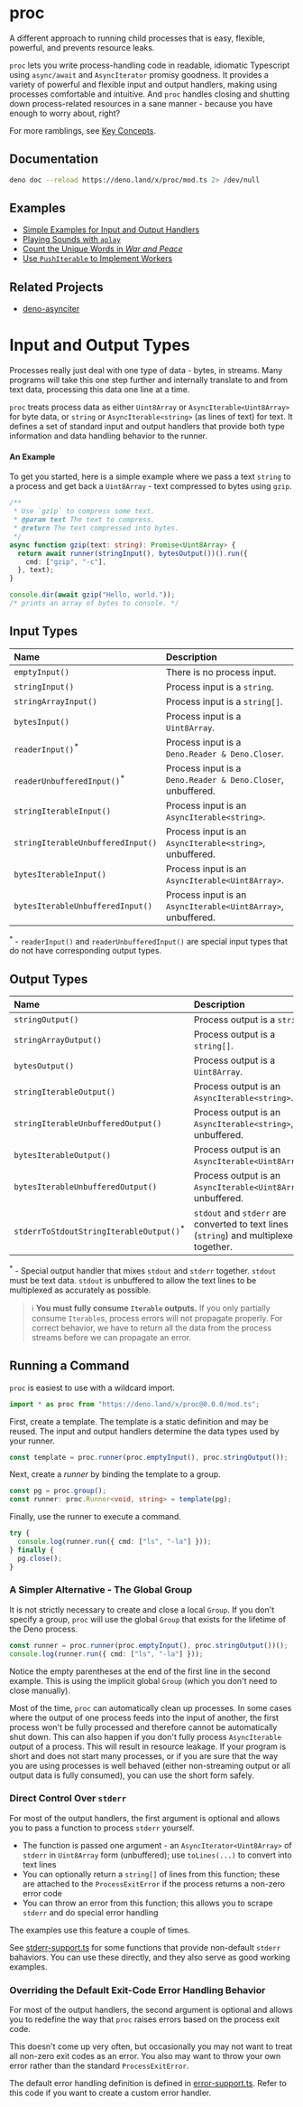 # proc

A different approach to running child processes that is easy, flexible,
powerful, and prevents resource leaks.

`proc` lets you write process-handling code in readable, idiomatic Typescript
using `async/await` and `AsyncIterator` promisy goodness. It provides a variety
of powerful and flexible input and output handlers, making using processes
comfortable and intuitive. And `proc` handles closing and shutting down
process-related resources in a sane manner - because you have enough to worry
about, right?

For more ramblings, see [Key Concepts](./runners/KEY-CONCEPTS.md).

## Documentation

```bash
deno doc --reload https://deno.land/x/proc/mod.ts 2> /dev/null
```

## Examples

- [Simple Examples for Input and Output Handlers](./runners/handlers/README.md)
- [Playing Sounds with `aplay`](./examples/sounds/README.md)
- [Count the Unique Words in _War and Peace_](./examples/warandpeace/README.md)
- [Use `PushIterable` to Implement Workers](./examples/pushiterable/README.md)

## Related Projects

- [deno-asynciter](https://github.com/j50n/deno-asynciter)

# Input and Output Types

Processes really just deal with one type of data - bytes, in streams. Many
programs will take this one step further and internally translate to and from
text data, processing this data one line at a time.

`proc` treats process data as either `Uint8Array` or `AsyncIterable<Uint8Array>`
for byte data, or `string` or `AsyncIterable<string>` (as lines of text) for
text. It defines a set of standard input and output handlers that provide both
type information and data handling behavior to the runner.

#### An Example

To get you started, here is a simple example where we pass a text `string` to a
process and get back a `Uint8Array` - text compressed to bytes using `gzip`.

```ts
/**
 * Use `gzip` to compress some text.
 * @param text The text to compress.
 * @return The text compressed into bytes.
 */
async function gzip(text: string): Promise<Uint8Array> {
  return await runner(stringInput(), bytesOutput())().run({
    cmd: ["gzip", "-c"],
  }, text);
}

console.dir(await gzip("Hello, world."));
/* prints an array of bytes to console. */
```

## Input Types

| Name                                  | Description                                                  |
| :------------------------------------ | :----------------------------------------------------------- |
| `emptyInput()`                        | There is no process input.                                   |
| `stringInput()`                       | Process input is a `string`.                                 |
| `stringArrayInput()`                  | Process input is a `string[]`.                               |
| `bytesInput()`                        | Process input is a `Uint8Array`.                             |
| `readerInput()`<sup>*</sup>           | Process input is a `Deno.Reader & Deno.Closer`.              |
| `readerUnbufferedInput()`<sup>*</sup> | Process input is a `Deno.Reader & Deno.Closer`, unbuffered.  |
| `stringIterableInput()`               | Process input is an `AsyncIterable<string>`.                 |
| `stringIterableUnbufferedInput()`     | Process input is an `AsyncIterable<string>`, unbuffered.     |
| `bytesIterableInput()`                | Process input is an `AsyncIterable<Uint8Array>`.             |
| `bytesIterableUnbufferedInput()`      | Process input is an `AsyncIterable<Uint8Array>`, unbuffered. |

<sup>*</sup> - `readerInput()` and `readerUnbufferedInput()` are special input
types that do not have corresponding output types.

## Output Types

| Name                                               | Description                                                                            |
| :------------------------------------------------- | :------------------------------------------------------------------------------------- |
| `stringOutput()`                                   | Process output is a `string`.                                                          |
| `stringArrayOutput()`                              | Process output is a `string[]`.                                                        |
| `bytesOutput()`                                    | Process output is a `Uint8Array`.                                                      |
| `stringIterableOutput()`                           | Process output is an `AsyncIterable<string>`.                                          |
| `stringIterableUnbufferedOutput()`                 | Process output is an `AsyncIterable<string>`, unbuffered.                              |
| `bytesIterableOutput()`                            | Process output is an `AsyncIterable<Uint8Array>`.                                      |
| `bytesIterableUnbufferedOutput()`                  | Process output is an `AsyncIterable<Uint8Array>`, unbuffered.                          |
| `stderrToStdoutStringIterableOutput()`<sup>*</sup> | `stdout` and `stderr` are converted to text lines (`string`) and multiplexed together. |

<sup>*</sup> - Special output handler that mixes `stdout` and `stderr` together.
`stdout` must be text data. `stdout` is unbuffered to allow the text lines to be
multiplexed as accurately as possible.

> ℹ️ **You must fully consume `Iterable` outputs.** If you only partially
> consume `Iterable`s, process errors will not propagate properly. For correct
> behavior, we have to return all the data from the process streams before we
> can propagate an error.

## Running a Command

`proc` is easiest to use with a wildcard import.

```ts
import * as proc from "https://deno.land/x/proc@0.0.0/mod.ts";
```

First, create a template. The template is a static definition and may be reused.
The input and output handlers determine the data types used by your runner.

```ts
const template = proc.runner(proc.emptyInput(), proc.stringOutput());
```

Next, create a _runner_ by binding the template to a group.

```ts
const pg = proc.group();
const runner: proc.Runner<void, string> = template(pg);
```

Finally, use the runner to execute a command.

```ts
try {
  console.log(runner.run({ cmd: ["ls", "-la"] }));
} finally {
  pg.close();
}
```

### A Simpler Alternative - The Global Group

It is not strictly necessary to create and close a local `Group`. If you don't
specify a group, `proc` will use the global `Group` that exists for the lifetime
of the Deno process.

```ts
const runner = proc.runner(proc.emptyInput(), proc.stringOutput())();
console.log(runner.run({ cmd: ["ls", "-la"] }));
```

Notice the empty parentheses at the end of the first line in the second example.
This is using the implicit global `Group` (which you don't need to close
manually).

Most of the time, `proc` can automatically clean up processes. In some cases
where the output of one process feeds into the input of another, the first
process won't be fully processed and therefore cannot be automatically shut
down. This can also happen if you don't fully process `AsyncIterable` output of
a process. This will result in resource leakage. If your program is short and
does not start many processes, or if you are sure that the way you are using
processes is well behaved (either non-streaming output or all output data is
fully consumed), you can use the short form safely.

### Direct Control Over `stderr`

For most of the output handlers, the first argument is optional and allows you
to pass a function to process `stderr` yourself.

- The function is passed one argument - an `AsyncIterator<Uint8Array>` of
  `stderr` in `Uint8Array` form (unbuffered); use `toLines(...)` to convert into
  text lines
- You can optionally return a `string[]` of lines from this function; these are
  attached to the `ProcessExitError` if the process returns a non-zero error
  code
- You can throw an error from this function; this allows you to scrape `stderr`
  and do special error handling

The examples use this feature a couple of times.

See [stderr-support.ts](./runners/stderr-support.ts) for some functions that
provide non-default `stderr` bahaviors. You can use these directly, and they
also serve as good working examples.

### Overriding the Default Exit-Code Error Handling Behavior

For most of the output handlers, the second argument is optional and allows you
to redefine the way that `proc` raises errors based on the process exit code.

This doesn't come up very often, but occasionally you may not want to treat all
non-zero exit codes as an error. You also may want to throw your own error
rather than the standard `ProcessExitError`.

The default error handling definition is defined in
[error-support.ts](./runners/error-support.ts). Refer to this code if you want
to create a custom error handler.
